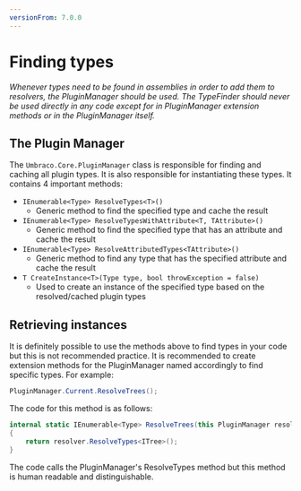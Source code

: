 ```yaml
---
versionFrom: 7.0.0
---
```


# Finding types

_Whenever types need to be found in assemblies in order to add them to resolvers, the PluginManager should be used. The TypeFinder should never be used directly in any code except for in PluginManager extension methods or in the PluginManager itself._

## The Plugin Manager

The `Umbraco.Core.PluginManager` class is responsible for finding and caching all plugin types. It is also responsible for instantiating these types. It contains 4 important methods:

* `IEnumerable<Type> ResolveTypes<T>()`
  * Generic method to find the specified type and cache the result
* `IEnumerable<Type> ResolveTypesWithAttribute<T, TAttribute>()`
  * Generic method to find the specified type that has an attribute and cache the result
* `IEnumerable<Type> ResolveAttributedTypes<TAttribute>()`
  * Generic method to find any type that has the specified attribute and cache the result
* `T CreateInstance<T>(Type type, bool throwException = false)`
  * Used to create an instance of the specified type based on the resolved/cached plugin types

## Retrieving instances

It is definitely possible to use the methods above to find types in your code but this is not recommended practice. It is recommended to create extension methods for the PluginManager named accordingly to find specific types. For example:

```csharp
PluginManager.Current.ResolveTrees();
```

The code for this method is as follows:

```csharp
internal static IEnumerable<Type> ResolveTrees(this PluginManager resolver)
{
    return resolver.ResolveTypes<ITree>();
}
```

The code calls the PluginManager's ResolveTypes method but this method is human readable and distinguishable.
